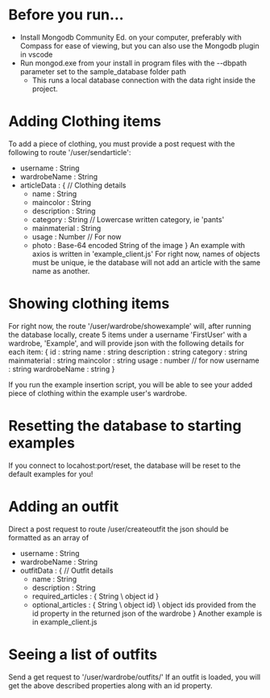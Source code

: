 # Before you run...
- Install Mongodb Community Ed. on your computer, preferably with Compass for ease of viewing, but you can also use the Mongodb plugin in vscode
- Run mongod.exe from your install in program files with the --dbpath parameter set to the sample_database folder path
    - This runs a local database connection with the data right inside the project.

# Adding Clothing items
To add a piece of clothing, you must provide a post request with the following to route '/user/sendarticle':
- username : String
- wardrobeName : String
- articleData : {
    // Clothing details
    - name : String
    - maincolor : String
    - description : String
    - category : String // Lowercase written category, ie 'pants'
    - mainmaterial : String
    - usage : Number // For now
    - photo : Base-64 encoded String of the image }
An example with axios is written in 'example_client.js'
For right now, names of objects must be unique, ie the database will not add an article with the same name as another.

# Showing clothing items
For right now, the route '/user/wardrobe/showexample'
will, after running the database locally, create 5 items under a username 'FirstUser' with a wardrobe, 'Example',
and will provide json with the following details for each item:
{
    id : string
    name : string
    description : string
    category : string
    mainmaterial : string
    maincolor : string
    usage : number // for now
    username : string
    wardrobeName : string
}

If you run the example insertion script, you will be able to see your added piece of clothing
within the example user's wardrobe.

# Resetting the database to starting examples
If you connect to locahost:port/reset, the database will be reset to the default examples for you!

# Adding an outfit
Direct a post request to route /user/createoutfit
the json should be formatted as an array of 
- username : String
- wardrobeName : String
- outfitData : {
    // Outfit details
    - name : String
    - description : String
    - required_articles : { String \\ object id }
    - optional_articles : { String \\ object id}
    \\ object ids provided from the id property in the returned json of the wardrobe
}
Another example is in example_client.js
# Seeing a list of outfits
Send a get request to '/user/wardrobe/outfits/'
If an outfit is loaded, you will get the above described properties along with an id property.


